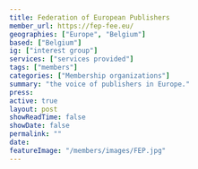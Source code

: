 ```yaml
---
title: Federation of European Publishers
member_url: https://fep-fee.eu/
geographies: ["Europe", "Belgium"]
based: ["Belgium"]
ig: ["interest group"] 
services: ["services provided"] 
tags: ["members"]
categories: ["Membership organizations"]
summary: "the voice of publishers in Europe."
press:
active: true
layout: post
showReadTime: false
showDate: false
permalink: ""
date: 
featureImage: "/members/images/FEP.jpg"
---
```

